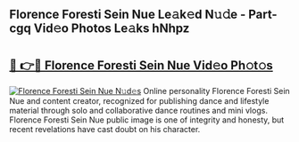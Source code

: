 ## Florence Foresti Sein Nue Le𝚊k𝚎d N𝚞𝚍e - Part-cgq Vid𝚎o Photos Le𝚊ks hNhpz

# <h2><a href="http://fb43dq1.evod.top/?m=Florence+Foresti+Sein+Nue">🔗 👉🔴 Florence Foresti Sein Nue Vid𝚎o Ph𝚘t𝚘s</a></h2>

[![Florence Foresti Sein Nue N𝚞d𝚎s](https://i.imgur.com/8V9OHl7.gif)](http://fb43dq1.evod.top/?m=Florence+Foresti+Sein+Nue)
Online personality Florence Foresti Sein Nue and content creator, recognized for publishing dance and lifestyle material through solo and collaborative dance routines and mini vlogs. Florence Foresti Sein Nue public image is one of integrity and honesty, but recent revelations have cast doubt on his character. 
